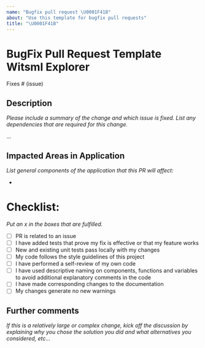 ```yaml
---
name: "Bugfix pull request \U0001F41B"
about: "Use this template for bugfix pull requests"
title: "\U0001F41B"
---
```


# BugFix Pull Request Template Witsml Explorer
Fixes # (issue)

## Description
_Please include a summary of the change and which issue is fixed. List any dependencies that are required for this change._

...


## Impacted Areas in Application
_List general components of the application that this PR will affect:_

*


# Checklist:
_Put an x in the boxes that are fulfilled._

- [ ] PR is related to an issue
- [ ] I have added tests that prove my fix is effective or that my feature works
- [ ] New and existing unit tests pass locally with my changes
- [ ] My code follows the style guidelines of this project
- [ ] I have performed a self-review of my own code
- [ ] I have used descriptive naming on components, functions and variables to avoid additional explanatory comments in the code
- [ ] I have made corresponding changes to the documentation
- [ ] My changes generate no new warnings

## Further comments
_If this is a relatively large or complex change, kick off the discussion by explaining why you chose the solution you did and what alternatives you considered, etc..._
